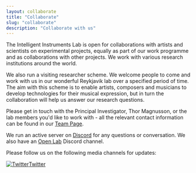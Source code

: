 ```yaml
---
layout: collaborate
title: "Collaborate"
slug: "collaborate"
description: "Collaborate with us"
---
```


The Intelligent Instruments Lab is open for collaborations with artists and scientists on experimental projects, equally as part of our work programme and as collaborations with other projects. We work with various research institutions around the world.

We also run a visiting researcher scheme. We welcome people to come and work with us in our wonderful Reykjavik lab over a specified period of time. The aim with this scheme is to enable artists, composers and musicians to develop technologies for their musical expression, but in turn the collaboration will help us answer our research questions. 

Please get in touch with the Principal Investigator, Thor Magnusson, or the lab members you'd like to work with - all the relevant contact information can be found in our <a href="/team">Team Page</a>.

We run an active server on <a href="https://discord.gg/fY9GYMebtJ">Discord</a> for any questions or conversation. We also have an <a href="https://discord.gg/UTFPmHgA">Open Lab</a> Discord channel. 

Please follow us on the following media channels for updates:


<a href="https://twitter.com/_iil_is/">
         <img alt="Twitter" src="images/logos/twitter.png">Twitter
      </a>